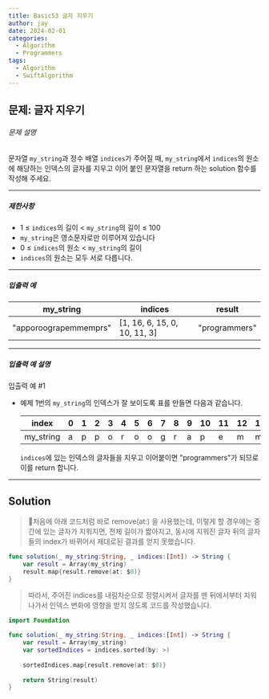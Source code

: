 ```yaml
---
title: Basic53 글자 지우기
author: jay
date: 2024-02-01
categories:
  - Algorithm
  - Programmers
tags:
  - Algorithm
  - SwiftAlgorithm
---
```

## 문제: 글자 지우기

###### 문제 설명

문자열 `my_string`과 정수 배열 `indices`가 주어질 때, `my_string`에서 `indices`의 원소에 해당하는 인덱스의 글자를 지우고 이어 붙인 문자열을 return 하는 solution 함수를 작성해 주세요.

---

##### 제한사항

- 1 ≤ `indices`의 길이 < `my_string`의 길이 ≤ 100
- `my_string`은 영소문자로만 이루어져 있습니다
- 0 ≤ `indices`의 원소 < `my_string`의 길이
- `indices`의 원소는 모두 서로 다릅니다.

---

##### 입출력 예

|my_string|indices|result|
|---|---|---|
|"apporoograpemmemprs"|[1, 16, 6, 15, 0, 10, 11, 3]|"programmers"|

---

##### 입출력 예 설명

입출력 예 #1

- 예제 1번의 `my_string`의 인덱스가 잘 보이도록 표를 만들면 다음과 같습니다.
    
    |index|0|1|2|3|4|5|6|7|8|9|10|11|12|13|14|15|16|17|18|
    |---|---|---|---|---|---|---|---|---|---|---|---|---|---|---|---|---|---|---|---|
    |my_string|a|p|p|o|r|o|o|g|r|a|p|e|m|m|e|m|p|r|s|
    
    `indices`에 있는 인덱스의 글자들을 지우고 이어붙이면 "programmers"가 되므로 이를 return 합니다.

---

## Solution

> 처음에 아래 코드처럼 바로 remove(at:) 을 사용했는데, 이렇게 할 경우에는 중간에 있는 글자가 지워지면, 전체 길이가 짧아지고, 동시에 지워진 글자 뒤의 글자들의 index가 바뀌어서 제대로된 결과를 얻지 못했습니다.

```swift
func solution(_ my_string:String, _ indices:[Int]) -> String {
	var result = Array(my_string)
	result.map{result.remove(at: $0)}
}
```

> 따라서, 주어진 indices를 내림차순으로 정렬시켜서 글자를 맨 뒤에서부터 지워나가서 인덱스 변화에 영향을 받지 않도록 코드를 작성했습니다.

```swift
import Foundation

func solution(_ my_string:String, _ indices:[Int]) -> String {
    var result = Array(my_string)
    var sortedIndices = indices.sorted(by: >)
    
    sortedIndices.map{result.remove(at: $0)}
    
    return String(result)
} 
```